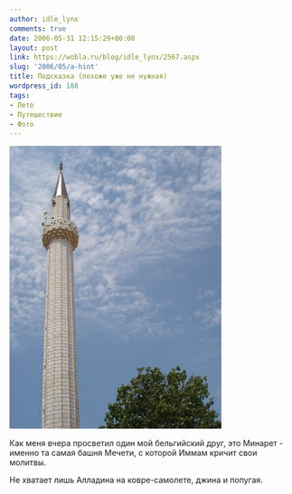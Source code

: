 ```yaml
---
author: idle_lynx
comments: true
date: 2006-05-31 12:15:29+00:00
layout: post
link: https://wobla.ru/blog/idle_lynx/2567.aspx
slug: '2006/05/a-hint'
title: Подсказка (похоже уже не нужная)
wordpress_id: 188
tags:
- Лето
- Путешествие
- Фото
---
```


![Turkey - Tower](images/2007/05/4ad7eb8b-a2bf-4b0b-af18-b863a893bfea.jpg)

Как меня вчера просветил один мой бельгийский друг, это Минарет - именно та самая башня Мечети, с которой Иммам кричит свои молитвы.

Не хватает лишь Алладина на ковре-самолете, джина и попугая.
